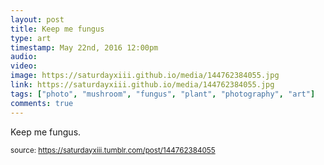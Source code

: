 ```yaml
---
layout: post
title: Keep me fungus
type: art
timestamp: May 22nd, 2016 12:00pm
audio: 
video: 
image: https://saturdayxiii.github.io/media/144762384055.jpg
link: https://saturdayxiii.github.io/media/144762384055.jpg
tags: ["photo", "mushroom", "fungus", "plant", "photography", "art"]
comments: true
---
```


Keep me fungus.
 
  
<small>source: https://saturdayxiii.tumblr.com/post/144762384055</small>